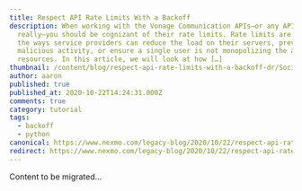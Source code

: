 ```yaml
---
title: Respect API Rate Limits With a Backoff
description: When working with the Vonage Communication APIs—or any API
  really—you should be cognizant of their rate limits. Rate limits are one of
  the ways service providers can reduce the load on their servers, prevent
  malicious activity, or ensure a single user is not monopolizing the available
  resources. In this article, we will look at how […]
thumbnail: /content/blog/respect-api-rate-limits-with-a-backoff-dr/Social_API-Rate-Limits_Backoff_1200x627.png
author: aaron
published: true
published_at: 2020-10-22T14:24:31.000Z
comments: true
category: tutorial
tags:
  - backoff
  - python
canonical: https://www.nexmo.com/legacy-blog/2020/10/22/respect-api-rate-limits-with-a-backoff-dr
redirect: https://www.nexmo.com/legacy-blog/2020/10/22/respect-api-rate-limits-with-a-backoff-dr
---
```


Content to be migrated...
